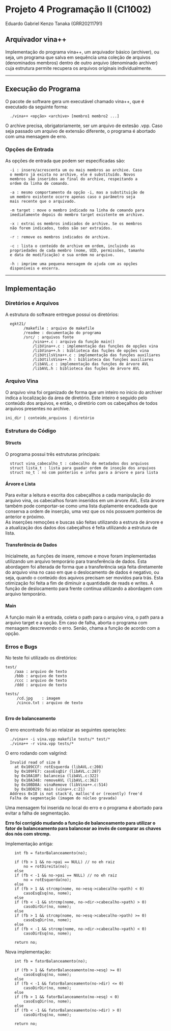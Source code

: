 # Projeto 4 Programação II (CI1002)
Eduardo Gabriel Kenzo Tanaka (GRR20211791)

## Arquivador vina++
  Implementação do programa vina++, um arquivador básico (archiver), 
ou seja, um programa que salva em sequência uma coleção de arquivos 
(denominados membros) dentro de outro arquivo (denominado archiver) 
cuja estrutura permite recupera os arquivos originais 
individualmente.

---

## Execução do Programa
  O pacote de software gera um executável chamado vina++, que é 
executado da seguinte forma:
```
  ./vina++ <opção> <archive> [membro1 membro2 ...]
```
  O archive precisa, obrigatoriamente, ser um arquivo de extesão
.vpp. Caso seja passado um arquivo de extensão diferente, o
programa é abortado com uma mensagem de erro.

### Opções de Entrada
  As opções de entrada que podem ser especificadas são:
```
  -i : insere/acrescenta um ou mais membros ao archive. Caso 
  o membro já exista no archive, ele é substituído. Novos 
  membros são inseridos ao final do archive, respeitando a 
  ordem da linha de comando.

  -a : mesmo comportamento da opção -i, mas a substituição de 
  um membro existente ocorre apenas caso o parâmetro seja 
  mais recente que o arquivado.

  -m target : move o membro indicado na linha de comando para 
  imediatamente depois do membro target existente em archive. 

  -x : extrai os membros indicados de archive. Se os membros 
  não forem indicados, todos são ser extraídos.

  -r : remove os membros indicados de archive.

  -c : lista o conteúdo de archive em ordem, incluindo as 
  propriedades de cada membro (nome, UID, permissões, tamanho 
  e data de modificação) e sua ordem no arquivo.
    
  -h : imprime uma pequena mensagem de ajuda com as opções 
  disponíveis e encerra.
```
---

## Implementação

### Diretórios e Arquivos
  A estrutura do software entregue possui os diretórios:
```
  egkt21/
        /makefile : arquivo de makefile
        /readme : documentação do programa
        /src/ : arquivos fonte  
            /vina++.c : arquivo da função main()  
            /libVina++.c : implementação das funções de opções vina
            /libVina++.h : biblioteca das fuções de opções vina
            /libUtilsVina++.c : implementação das funções auxiliares
            /libUtilsVina++.h : biblioteca das funções auxiliares 
            /libAVL.c : implementação das funções de árvore AVL
            /libAVL.h : biblioteca das fuções de árvore AVL
```
### Arquivo Vina
  O arquivo vina foi organizado de forma que um inteiro no inicio do 
archiver indica a localização da área de diretório. Este inteiro é 
seguido pelo conteúdo dos arquivos, e então, o diretório com os 
cabeçalhos de todos arquivos presentes no archive.

  `ini_dir | conteúdo_arquivos | diretório`

### Estrutura do Código

#### Structs  
  O programa possui três estruturas principais:
```
  struct vina_cabecalho_t : cabecalho de metadados dos arquivos
  struct lista_t : lista para guadar ordem de inseção dos arquivos
  struct no_t : nó com ponterios e infos para a árvore e para lista
```
#### Árvore e Lista  
  Para evitar a leitura e escrita dos cabeçallhos a cada 
manipulação  do arquivo vina, os cabecalhos foram inseridos em um 
árvore AVL. Esta árvore também pode comportar-se como uma lista 
duplamente encadeada que conserva a ordem de inserção, uma vez que 
os nós possuem ponteiros de anterior e próximo.  
  As inserções remoções e buscas são feitas utilizando a estrura de 
árvore e a atualização dos dados dos cabeçalhos é feita utilizando 
a estrutura de lista.  

#### Transferência de Dados  
  Inicialmete, as funções de insere, remove e move foram 
implementadas utilizando um arquivo temporário para transferência de 
dados. Esta abordagem foi alterada de forma que a transferência seja 
feita diretamente do arquivo vina no caso em que o deslocamento de 
dados é negativo, ou seja, quando o conteúdo dos aquivos precisam 
ser movidos para trás. Esta otimização foi feita a fim de diminuir 
a quantidade de reads e writes. A função de deslocamento para frente 
continua utilizando a abordagem com arquivo temporário.  

#### Main  
  A função main lê a entrada, coleta o path para o arquivo vina, o 
path para a arquivo target e a opção. Em caso de falha, aborta o 
programa com mensagem descrevendo o erro. Senão, chama a função de 
acordo com a opção.

### Erros e Bugs
  No teste foi utilizado os diretórios: 
```
test/
    /aaa : arquivo de texto
    /bbb : arquivo de texto
    /ccc : arquivo de texto
    /ddd : arquivo de texto

tests/
     /cd.jpg    : imagem
     /cinco.txt : arquivo de texto
     
```
#### Erro de balanceamento
  O erro encontrado foi ao relaizar as seguintes operações:
```
  ./vina++ -i vina.vpp makefile tests/* test/* 
  ./vina++ -r vina.vpp tests/*
```
  O erro rodando com valgrind:
```
  Invalid read of size 8
    at 0x109CCF: rotEsquerda (libAVL.c:208)
    by 0x109FE7: casoEsqDir (libAVL.c:287)
    by 0x10A18F: balanceia (libAVL.c:322)
    by 0x10A348: removeAVL (libAVL.c:362)
    by 0x10BD8A: vinaRemove (libVina++.c:514)
    by 0x10D029: main (vina++.c:21)
  Address 0x10 is not stack'd, malloc'd or (recently) free'd
  Falha de segmentação (imagem do núcleo gravada)
```

  Uma mensagem foi inserida no local do erro e o programa é abortado
para evitar a falha de segmentação.

**Erro foi corrigido mudando a função de balanceamento para 
utilizar o fator de balanceamento para balancear ao invés de 
comparar as chaves dos nós com strcmp.**

  Implementação antiga:
```    
    int fb = fatorBalanceamento(no);

    if (fb > 1 && no->pai == NULL) // no eh raiz
        no = rotDireita(no);
    else 
    if (fb < -1 && no->pai == NULL) // no eh raiz
        no = rotEsquerda(no);
    else 
    if (fb > 1 && strcmp(nome, no->esq->cabecalho->path) < 0) 
        casoEsqEsq(no, nome); 
    else 
    if (fb < -1 && strcmp(nome, no->dir->cabecalho->path) > 0)
        casoDirDir(no, nome);
    else 
    if (fb > 1 && strcmp(nome, no->esq->cabecalho->path) >= 0)
        casoEsqDir(no, nome);
    else 
    if (fb < -1 && strcmp(nome, no->dir->cabecalho->path) < 0)
        casoDirEsq(no, nome);
    
    return no;
```

  Nova implementação:
```
    int fb = fatorBalanceamento(no);

    if (fb > 1 && fatorBalanceamento(no->esq) >= 0) 
        casoEsqEsq(no, nome);
    else
    if (fb < -1 && fatorBalanceamento(no->dir) <= 0) 
        casoDirDir(no, nome);
    else
    if (fb > 1 && fatorBalanceamento(no->esq) < 0) 
        casoEsqDir(no, nome);
    else
    if (fb < -1 && fatorBalanceamento(no->dir) > 0) 
        casoDirEsq(no, nome);
    
    return no;
```